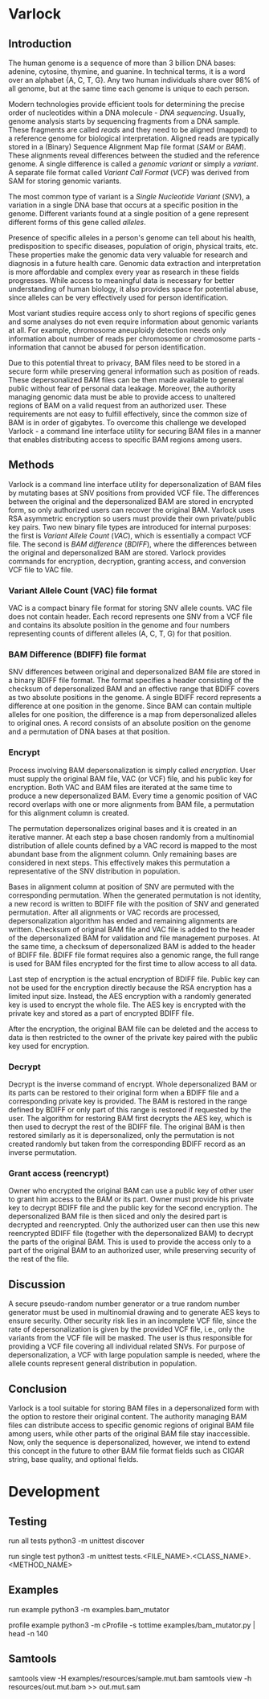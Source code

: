 # Varlock

## Introduction
The human genome is a sequence of more than 3 billion DNA bases: adenine, cytosine, thymine, and guanine. In technical terms, it is a word over an alphabet {A, C, T, G}. Any two human individuals share over 98% of all genome, but at the same time each genome is unique to each person.

Modern technologies provide efficient tools for determining the precise order of nucleotides within a DNA molecule - _DNA sequencing_. Usually, genome analysis starts by sequencing fragments from a DNA sample. These fragments are called _reads_ and they need to be aligned (mapped) to a reference genome for biological interpretation. Aligned reads are typically stored in a (Binary) Sequence Alignment Map file format (_SAM_ or _BAM_). These alignments reveal differences between the studied and the reference genome. A single difference is called a _genomic variant_ or simply a _variant_. A separate file format called _Variant Call Format_ (_VCF_) was derived from SAM for storing genomic variants.

The most common type of variant is a _Single Nucleotide Variant_ (_SNV_), a variation in a single DNA base that occurs at a specific position in the genome. Different variants found at a single position of a gene represent different forms of this gene called _alleles_.

Presence of specific alleles in a person's genome can tell about his health, predisposition to specific diseases, population of origin, physical traits, etc. These properties make the genomic data very valuable for research and diagnosis in a future health care. Genomic data extraction and interpretation is more affordable and complex every year as research in these fields progresses. While access to meaningful data is necessary for better understanding of human biology, it also provides space for potential abuse, since alleles can be very effectively used for person identification. 
 
Most variant studies require access only to short regions of specific genes and some analyses do not even require information about genomic variants at all. For example, chromosome aneuploidy detection needs only information about number of reads per chromosome or chromosome parts - information that cannot be abused for person identification. 

Due to this potential threat to privacy, BAM files need to be stored in a secure form while preserving general information such as position of reads. These depersonalized BAM files can be then made available to general public without fear of personal data leakage. Moreover, the authority managing genomic data must be able to provide access to unaltered regions of BAM on a valid request from an authorized user. These requirements are not easy to fulfill effectively, since the common size of BAM is in order of gigabytes. To overcome this challenge we developed Varlock - a command line interface utility for securing BAM files in a manner that enables distributing access to specific BAM regions among users.

## Methods
Varlock is a command line interface utility for depersonalization of BAM files by mutating bases at SNV positions from provided VCF file. The differences between the original and the depersonalized BAM are stored in encrypted form, so only authorized users can recover the original BAM. Varlock uses RSA asymmetric encryption so users must provide their own private/public key pairs. Two new binary file types are introduced for internal purposes: the first is _Variant Allele Count_ (_VAC_), which is essentially a compact VCF file. The second is _BAM difference_ (_BDIFF_), where the differences between the original and depersonalized BAM are stored. Varlock provides commands for encryption, decryption, granting access, and conversion VCF file to VAC file. 

### Variant Allele Count (VAC) file format
VAC is a compact binary file format for storing SNV allele counts. VAC file does not contain header. Each record represents one SNV from a VCF file and contains its absolute position in the genome and four numbers representing counts of different alleles (A, C, T, G) for that position. 

### BAM Difference (BDIFF) file format 
SNV differences between original and depersonalized BAM file are stored in a binary BDIFF file format. The format specifies a header consisting of the checksum of depersonalized BAM and an effective range that BDIFF covers as two absolute positions in the genome. A single BDIFF record represents a difference at one position in the genome. Since BAM can contain multiple alleles for one position, the difference is a map from depersonalized alleles to original ones. A record consists of an absolute position on the genome and a permutation of DNA bases at that position.  

### Encrypt
Process involving BAM depersonalization is simply called _encryption_. User must supply the original BAM file, VAC (or VCF) file, and his public key for encryption. Both VAC and BAM files are iterated at the same time to produce a new depersonalized BAM. Every time a genomic position of VAC record overlaps with  one or more alignments from BAM file, a permutation for this alignment column is created. 

The permutation depersonalizes original bases and it is created in an iterative manner. At each step a base chosen randomly from a multinomial distribution of allele counts defined by a VAC record is mapped to the most abundant base from the alignment column. Only remaining bases are considered in next steps. This effectively makes this permutation a representative of the SNV distribution in population.  

Bases in alignment column at position of SNV are permuted with the corresponding permutation. When the generated permutation is not identity, a new record is written to BDIFF file with the position of SNV and generated permutation. After all alignments or VAC records are processed, depersonalization algorithm has ended and remaining alignments are written. Checksum of original BAM file and VAC file is added to the header of the depersonalized BAM for validation and file management purposes. At the same time, a checksum of depersonalized BAM is added to the header of BDIFF file. BDIFF file format requires also a genomic range, the full range is used for BAM files encrypted for the first time to allow access to all data.

Last step of encryption is the actual encryption of BDIFF file. Public key can not be used for the encryption directly because the RSA encryption has a limited input size. Instead, the AES encryption with a randomly generated key is used to encrypt the whole file. The AES key is encrypted with the private key and stored as a part of encrypted BDIFF file. 
 
 After the encryption, the original BAM file can be deleted and the access to data is then restricted to the owner of the private key paired with the public key used for encryption. 

### Decrypt
Decrypt is the inverse command of encrypt. Whole depersonalized BAM or its parts can be restored to their original form when a BDIFF file and a corresponding private key is provided. The BAM is restored in the range defined by BDIFF or only part of this range is restored if requested by the user. The algorithm for restoring BAM first decrypts the AES key, which is then used to decrypt the rest of the BDIFF file. The original BAM is then restored similarly as it is depersonalized, only the permutation is not created randomly but taken from the corresponding BDIFF record as an inverse permutation. 

### Grant access (reencrypt)
Owner who encrypted the original BAM can use a public key of other user to grant him access to the BAM or its part. Owner must provide his private key to decrypt BDIFF file and the public key for the second encryption. The depersonalized BAM file is then sliced and only the desired part is decrypted and reencrypted. Only the authorized user can then use this new reencrypted BDIFF file (together with the depersonalized BAM) to decrypt the parts of the original BAM. This is used to provide the access only to a part of the original BAM to an authorized user, while preserving security of the rest of the file. 

## Discussion
A secure pseudo-random number generator or a true random number generator must be used in multinomial drawing and to generate AES keys to ensure security. Other security risk lies in an incomplete VCF file, since the rate of depersonalization is given by the provided VCF file, i.e., only the variants from the VCF file will be masked. The user is thus responsible for providing a VCF file covering all individual related SNVs. For purpose of depersonalization, a VCF with large population sample is needed, where the allele counts represent general distribution in population.

## Conclusion
Varlock is a tool suitable for storing BAM files in a depersonalized form with the option to restore their original content. The authority managing BAM files can distribute access to specific genomic regions of original BAM file among users, while other parts of the original BAM file stay inaccessible. Now, only the sequence is depersonalized, however, we intend to extend this concept in the future to other BAM file format fields such as CIGAR string, base quality, and optional fields.

# Development
## Testing


run all tests
python3 -m unittest discover

run single test
python3 -m unittest tests.<FILE_NAME>.<CLASS_NAME>.<METHOD_NAME>

## Examples
run example
python3 -m examples.bam_mutator

profile example
python3 -m cProfile -s tottime examples/bam_mutator.py | head -n 140


## Samtools
samtools view -H examples/resources/sample.mut.bam
samtools view -h resources/out.mut.bam >> out.mut.sam




